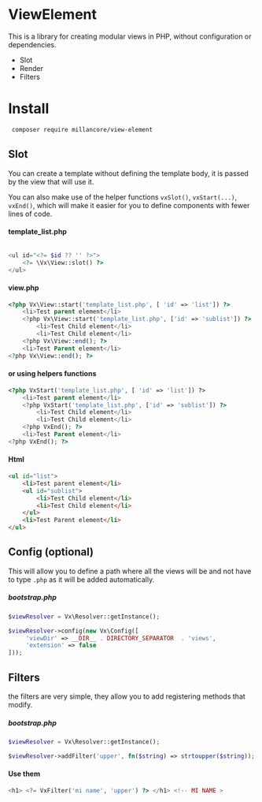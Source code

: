 
# ViewElement

This is a library for creating modular views in PHP, without configuration or dependencies.

- Slot
- Render
- Filters

# Install

```bash 
 composer require millancore/view-element
```

## Slot
You can create a template without defining the template body, it is passed by the view that will use it.

You can also make use of the helper functions `vxSlot()`, `vxStart(...)`, `vxEnd()`, which will make it easier for you to define components with fewer lines of code.

#### template_list.php
```php

<ul id="<?= $id ?? '' ?>">
    <?= \Vx\View::slot() ?>
</ul>
```

#### view.php
```php
<?php Vx\View::start('template_list.php', [ 'id' => 'list']) ?>
    <li>Test parent element</li>
    <?php Vx\View::start('template_list.php', ['id' => 'sublist']) ?>
        <li>Test Child element</li>
        <li>Test Child element</li>
    <?php Vx\View::end(); ?>
    <li>Test Parent element</li>
<?php Vx\View::end(); ?>
```

#### or using helpers functions
```php
<?php VxStart('template_list.php', [ 'id' => 'list']) ?>
    <li>Test parent element</li>
    <?php VxStart('template_list.php', ['id' => 'sublist']) ?>
        <li>Test Child element</li>
        <li>Test Child element</li>
    <?php VxEnd(); ?>
    <li>Test Parent element</li>
<?php VxEnd(); ?>
```

#### Html
```html
<ul id="list">
    <li>Test parent element</li>
    <ul id="sublist">
        <li>Test Child element</li>
        <li>Test Child element</li>
    </ul>
    <li>Test Parent element</li>
</ul>
```

## Config (optional)

This will allow you to define a path where all the views will be
and not have to type `.php` as it will be added automatically.

##### bootstrap.php
```php
$viewResolver = Vx\Resolver::getInstance();

$viewResolver->config(new Vx\Config([
     'viewDir' => __DIR__ . DIRECTORY_SEPARATOR  . 'views',
     'extension' => false
]));

```

## Filters

the filters are very simple, they allow you to add registering methods that modify.

##### bootstrap.php
```php
$viewResolver = Vx\Resolver::getInstance();

$viewResolver->addFilter('upper', fn($string) => strtoupper($string));
```

#### Use them
```php
<h1> <?= VxFilter('mi name', 'upper') ?> </h1> <!-- MI NAME >
```